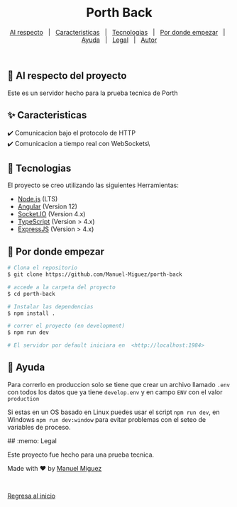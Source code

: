 <div align="center" id="top">

&#xa0;

</div>

<h1 align="center">Porth Back</h1>

<p align="center">
  <a href="#about">Al respecto</a> &#xa0; | &#xa0; 
  <a href="#features">Caracteristicas</a> &#xa0; | &#xa0;
  <a href="#technologies">Tecnologias</a> &#xa0; | &#xa0;
  <a href="#starting">Por donde empezar</a> &#xa0; | &#xa0;
  <a href="#help">Ayuda</a> &#xa0; | &#xa0;
  <a href="#license">Legal</a> &#xa0; | &#xa0;
  <a href="https://github.com/Manuel-Miguez" target="_blank">Autor</a>
</p>

<br>

<span id="about">

## :dart: Al respecto del proyecto

Este es un servidor hecho para la prueba tecnica de Porth

<span id="features">

## :sparkles: Caracteristicas

:heavy_check_mark: Comunicacion bajo el protocolo de HTTP\
:heavy_check_mark: Comunicacion a tiempo real con WebSockets\

<span id="technologies">

## :rocket: Tecnologias

El proyecto se creo utilizando las siguientes Herramientas:

- [Node.js](https://nodejs.org/en/) (LTS)
- [Angular](https://angular.io/start) (Version 12)
- [Socket.IO](https://socket.io/) (Version 4.x)
- [TypeScript](https://www.typescriptlang.org/) (Version > 4.x)
- [ExpressJS](https://expressjs.com/) (Version > 4.x)

<span id="starting">

## :checkered_flag: Por donde empezar

```bash
# Clona el repositorio
$ git clone https://github.com/Manuel-Miguez/porth-back

# accede a la carpeta del proyecto
$ cd porth-back

# Instalar las dependencias
$ npm install .

# correr el proyecto (en development)
$ npm run dev

# El servidor por default iniciara en  <http://localhost:1984>
```

<span id="help">

## :pill: Ayuda

Para correrlo en produccion solo se tiene que crear un archivo llamado `.env` con todos los datos que ya tiene `develop.env` y en campo `ENV` con el valor `production`

Si estas en un OS basado en Linux puedes usar el script `npm run dev`, en Windows `npm run dev:window` para evitar problemas con el seteo de variables de proceso.

<span id="license">
## :memo: Legal

Este proyecto fue hecho para una prueba tecnica.

Made with :heart: by <a href="https://github.com/Manuel-Miguez" target="_blank">Manuel Miguez</a>

&#xa0;

<a href="#top">Regresa al inicio</a>
